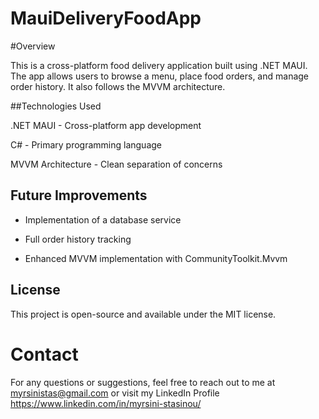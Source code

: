 # MauiDeliveryFoodApp
#Overview

This is a cross-platform food delivery application built using .NET MAUI. The app allows users to browse a menu, place food orders, and manage order history. It also follows the MVVM architecture.

##Technologies Used

.NET MAUI - Cross-platform app development

C# - Primary programming language

MVVM Architecture - Clean separation of concerns

## Future Improvements

- Implementation of a database service

- Full order history tracking

- Enhanced MVVM implementation with CommunityToolkit.Mvvm

## License

This project is open-source and available under the MIT license.

# Contact

For any questions or suggestions, feel free to reach out to me at myrsinistas@gmail.com or visit my LinkedIn Profile https://www.linkedin.com/in/myrsini-stasinou/
